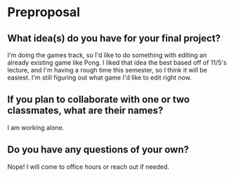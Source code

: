 # Preproposal

## What idea(s) do you have for your final project?

I'm doing the games track, so I'd like to do something with editing an already existing game like Pong.
I liked that idea the best based off of 11/5's lecture, and I'm having a rough time this semester,
so I think it will be easiest. I'm still figuring out what game I'd like to edit right now.

## If you plan to collaborate with one or two classmates, what are their names?

I am working alone.

## Do you have any questions of your own?

Nope! I will come to office hours or reach out if needed.
